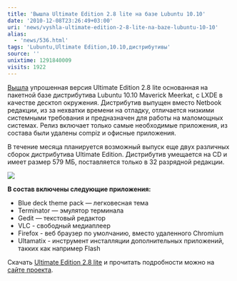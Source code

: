```yaml
---
title: 'Вышла Ultimate Edition 2.8 lite на базе Lubuntu 10.10'
date: '2010-12-08T23:26:49+03:00'
uri: 'news/vyshla-ultimate-edition-2-8-lite-na-baze-lubuntu-10-10'
alias: 
  - 'news/536.html'
tags: 'Lubuntu,Ultimate Edition,10.10,дистрибутивы'
source: ''
unixtime: 1291840009
visits: 1922
---
```

[Вышла](http://ultimateedition.info/ultimate_edition/ultimate-edition-2-8-lite/) упрошенная версия Ultimate Edition 2.8 lite основанная на пакетной базе дистрибутива Lubuntu 10.10 Maverick Meerkat, с LXDE в качестве десктоп окружения. Дистрибутив выпущен вместо Netbook редакции, из за нехватки времени на отладку, отличается низкими системными требования и предназначен для работы на маломощных системах. Релиз включает только самые необходимые приложения, из состава были удалены compiz и офисные приложения.

В течение месяца планируется возможный выпуск еще двух различных сборок дистрибутива  Ultimate Edition. Дистрибутив умещается на CD и имеет размер 579 МБ, поставляется только в 32 разрядной редакции.

![](img/2010/12/08/23-00/lite2.jpg)

**В состав включены следующие приложения:**

*   Blue deck theme pack — легковесная тема
*   Terminator — эмулятор терминала
*   Gedit — текстовый редактор
*   VLC - свободный медиаплеер
*   Firefox - веб браузер по умолчанию, вместо удаленного Сhromium
*   Ultamatix - инструмент инсталляции дополнительных приложений, такких как например Flash

Скачать [Ultimate Edition 2.8 lite](http://downloads.sourceforge.net/ultimateedition/ultimate-edition-2.8-lite-x86.iso) и прочитать подробности можно на [сайте проекта](http://ultimateedition.info/ultimate_edition/ultimate-edition-2-8-lite/).
